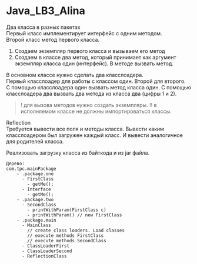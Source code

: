 # Java_LB3_Alina

Два класса в разных пакетах  
Первый класс имплементирует интерфейс с одним методом.  
Второй класс метод первого класса.  
1. Создаем экземпляр первого класса и вызываем его метод
2. Создаем в классе два метод, который принимает как аргумент экземпляр класса один (интерфейс). В методе вызвать метод.

В основном классе нужно сделать два класслоадера.  
Первый класслоадер для работы с классом один. Второй для второго.  
С помощью класслоадера один вызвать метод класса один. С помощью класслоадера два вызвать два метода из класса два (цифры 1 и 2). 
> ! для вызова методов нужно создать экземпляры.
> !! в исполняемом классе не должны импортироваться классы.

Reflection  
Требуется вывести все поля и методы класса. Вывести каким класслоадером был загружен каждый класс. И вывести аналогичное для родителей класса.

Реализовать загрузку класса из байткода и из jar файла.

    Дерево:
    com.tpc.mainPackage
        - .package.one
          - FirstClass
            - getMe();
          - Interface
            - getMe();
        - .package.two
          - SecondClass
            - printWithParam(FirstClass c)
            - printWithParam() // new FirstClass
        - .package.main
          - MainClass
            // create class loaders. Load classes
            // execute methods FirstClass
            // execute methods SecondClass
          - ClassLoaderFirst
          - ClassLoaderSecond
          - ReflectionClass
